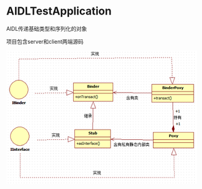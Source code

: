 # AIDLTestApplication
AlDL传递基础类型和序列化的对象

项目包含server和client两端源码

![image](https://github.com/MissTeven/AIDLTestApplication/blob/master/readMeRes/AIDL相关类UML示意图.png)





